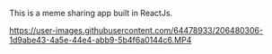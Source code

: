 This is a meme sharing app built in ReactJs.


https://user-images.githubusercontent.com/64478933/206480306-1d9abe43-4a5e-44e4-abb9-5b4f6a0144c6.MP4
